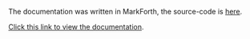 The documentation was written in MarkForth, the source-code is [here](https://github.com/Russell-Horwood/MarkForth/tree/main/src/MarkForth.Samples/MarkForth).

[Click this link to view the documentation](https://russell-horwood.github.io/MarkForth/).
